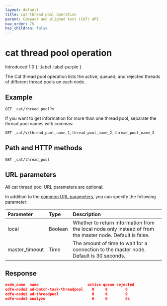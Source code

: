 ```yaml
---
layout: default
title: cat thread pool operation
parent: Compact and aligned text (CAT) API
nav_order: 75
has_children: false
---
```


# cat thread pool operation
Introduced 1.0
{: .label .label-purple }

The Cat thread pool operation lists the active, queued, and rejected threads of different thread pools on each node.

## Example

```
GET _cat/thread_pool?v
```

If you want to get information for more than one thread pool, separate the thread pool names with commas:

```
GET _cat/v/thread_pool_name_1,thread_pool_name_2,thread_pool_name_3
```

## Path and HTTP methods

```
GET _cat/thread_pool
```

## URL parameters

All cat thread pool URL parameters are optional.

In addition to the [common URL parameters]({{site.url}}{{site.baseurl}}/api-reference/cat/index), you can specify the following parameter:

Parameter | Type | Description
:--- | :--- | :---
local | Boolean | Whether to return information from the local node only instead of from the master node. Default is false.
master_timeout | Time | The amount of time to wait for a connection to the master node. Default is 30 seconds.


## Response

```json
node_name  name                      active queue rejected
odfe-node2 ad-batch-task-threadpool    0     0        0
odfe-node2 ad-threadpool               0     0        0
odfe-node2 analyze                     0     0        0s
```
